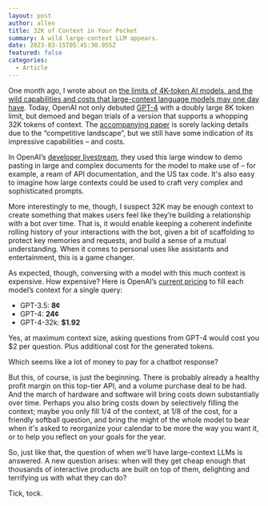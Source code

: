 ```yaml
---
layout: post
author: allen
title: 32K of Context in Your Pocket
summary: A wild large-context LLM appears.
date: 2023-03-15T05:45:30.955Z
featured: false
categories:
  - Article
---
```

One month ago, I wrote about on [the limits of 4K-token AI models, and the wild capabilities and costs that large-context language models may one day have](/2023/175b-parameter-goldfish-gpt). Today, OpenAI not only debuted [GPT-4](https://openai.com/research/gpt-4) with a doubly large 8K token limit, but demoed and began trials of a version that supports a whopping 32K tokens of context. The [accompanying paper](https://cdn.openai.com/papers/gpt-4.pdf) is sorely lacking details due to the “competitive landscape”, but we still have some indication of its impressive capabilities – and costs.

In OpenAI’s [developer livestream](https://www.youtube.com/watch?v=outcGtbnMuQ), they used this large window to demo pasting in large and complex documents for the model to make use of – for example, a ream of API documentation, and the US tax code. It's also easy to imagine how large contexts could be used to craft very complex and sophisticated prompts.

More interestingly to me, though, I suspect 32K may be enough context to create something that makes users feel like they’re building a relationship with a bot over time. That is, it would enable keeping a coherent indefinite rolling history of your interactions with the bot, given a bit of scaffolding to protect key memories and requests, and build a sense of a mutual understanding. When it comes to personal uses like assistants and entertainment, this is a game changer.

As expected, though, conversing with a model with this much context is expensive. How expensive? Here is OpenAI’s [current pricing](https://openai.com/pricing) to fill each model’s context for a single query:

* GPT-3.5: **8¢**
* GPT-4: **24¢**
* GPT-4-32k: **$1.92**

Yes, at maximum context size, asking questions from GPT-4 would cost you $2 per question. Plus additional cost for the generated tokens.

Which seems like a lot of money to pay for a chatbot response?

But this, of course, is just the beginning. There is probably already a healthy profit margin on this top-tier API, and a volume purchase deal to be had. And the march of hardware and software will bring costs down substantially over time. Perhaps you also bring costs down by selectively filling the context; maybe you only fill 1/4 of the context, at 1/8 of the cost, for a friendly softball question, and bring the might of the whole model to bear when it's asked to reorganize your calendar to be more the way you want it, or to help you reflect on your goals for the year.

So, just like that, the question of when we’ll have large-context LLMs is answered. A new question arises: when will they get cheap enough that thousands of interactive products are built on top of them, delighting and terrifying us with what they can do?

Tick, tock.
